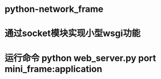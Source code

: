 # python-network_frame
# 通过socket模块实现小型wsgi功能
# 运行命令 python web_server.py port mini_frame:application
